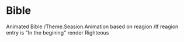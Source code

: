 # Bible
Animated Bible
/Theme.Seasion.Animation based on reagion
/If reagion entry is "In the begining" render Righteous